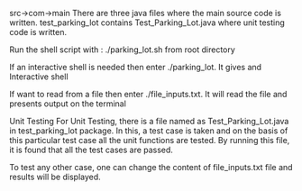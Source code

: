 src->com->main
There are three java files where the main source code is written.
test_parking_lot contains Test_Parking_Lot.java where unit testing code is written.



Run the shell script with : ./parking_lot.sh from root directory

If an interactive shell is needed then enter ./parking_lot. It gives and Interactive shell

If want to read from a file then enter ./file_inputs.txt. It will read the file and presents output on the terminal


Unit Testing
For Unit Testing, there is a file named as Test_Parking_Lot.java in test_parking_lot package.
In this, a test case is taken and on the basis of this particular test case all the unit  functions are tested.
By running this file, it is found that all the test cases are passed.


To test any other case, one can change the content of file_inputs.txt file and results will be displayed.
